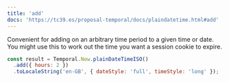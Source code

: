 ```yaml
---
title: 'add'
docs: 'https://tc39.es/proposal-temporal/docs/plaindatetime.html#add'
---
```


Convenient for adding on an arbitrary time period to a given time or date. You might use this to work out the time you want a session cookie to expire.

```javascript
const result = Temporal.Now.plainDateTimeISO()
  .add({ hours: 2 })
  .toLocaleString('en-GB', { dateStyle: 'full', timeStyle: 'long' });
```
